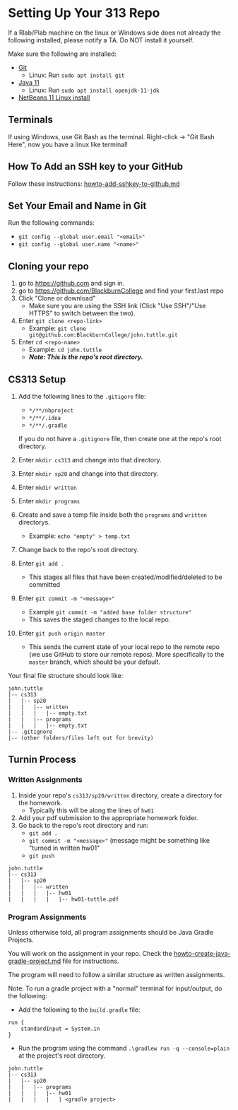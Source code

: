 # Setting Up Your 313 Repo

If a Rlab/Plab machine on the linux or Windows side does not already the following installed, please notify a TA. Do NOT
install it yourself.

Make sure the following are installed:
- [Git](https://git-scm.com/downloads)
  - Linux: Run `sudo apt install git`
- [Java 11](https://adoptopenjdk.net/?variant=openjdk11&jvmVariant=hotspot)
  - Linux: Run `sudo apt install openjdk-11-jdk`
- [NetBeans 11 Linux install](https://flathub.org/apps/details/org.apache.netbeans)

## Terminals

If using Windows, use Git Bash as the terminal. Right-click -> "Git Bash Here", now you have a
linux like terminal!

## How To Add an SSH key to your GitHub

Follow these instructions: 
[howto-add-sshkey-to-github.md](https://github.com/cordell-stocker/CS313.SP20.Student.Resources/blob/master/howto-add-sshkey-to-github.md)

## Set Your Email and Name in Git

Run the following commands:
- `git config --global user.email "<email>"`
- `git config --global user.name "<name>"`

## Cloning your repo

1. go to https://github.com and sign in.
1. go to https://github.com/BlackburnCollege and find your first.last repo
1. Click "Clone or download"
   - Make sure you are using the SSH link (Click "Use SSH"/"Use HTTPS" to switch between the two).
1. Enter `git clone <repo-link>`
   - Example: `git clone git@github.com:BlackburnCollege/john.tuttle.git`
1. Enter `cd <repo-name>`
   - Example: `cd john.tuttle`
   - ***Note: This is the repo's root directory.***

## CS313 Setup

1. Add the following lines to the `.gitigore` file:
   - `*/**/nbproject`
   - `*/**/.idea`
   - `*/**/.gradle`
   
   If you do not have a `.gitignore` file, then create one at the repo's root directory.
1. Enter `mkdir cs313` and change into that directory.
1. Enter `mkdir sp20` and change into that directory.
1. Enter `mkdir written`
1. Enter `mkdir programs`
1. Create and save a temp file inside both the `programs` and `written` directorys.
   - Example: `echo "empty" > temp.txt`
1. Change back to the repo's root directory.
1. Enter `git add .`
   - This stages all files that have been created/modified/deleted to be committed
1. Enter `git commit -m "<message>"`
   - Example `git commit -m "added base folder structure"`
   - This saves the staged changes to the local repo.
1. Enter `git push origin master`
   - This sends the current state of your local repo to the remote repo (we use GitHub to store 
   our remote repos). More specifically to the `master` branch, which should be your default.

Your final file structure should look like:

```
john.tuttle
|-- cs313
|   |-- sp20
|   |   |-- written
|   |   |   |-- empty.txt
|   |   |-- programs
|   |   |   |-- empty.txt
|-- .gitignore
|-- (other folders/files left out for brevity)
```

## Turnin Process

### Written Assignments

1. Inside your repo's `cs313/sp20/written` directory, create a directory for the homework.
   - Typically this will be along the lines of `hw01`
2. Add your pdf submission to the appropriate homework folder.
3. Go back to the repo's root directory and run:
   - `git add .`
   - `git commit -m "<message>"` (message might be something like "turned in written hw01"
   - `git push`

```
john.tuttle
|-- cs313
|   |-- sp20
|   |   |-- written
|   |   |   |-- hw01
|   |   |   |   |-- hw01-tuttle.pdf
```

### Program Assignments

Unless otherwise told, all program assignments should be Java Gradle Projects.

You will work on the assignment in your repo. Check the [howto-create-java-gradle-project.md](https://github.com/cordell-stocker/CS313.SP20.Student.Resources/blob/master/howto-create-java-gradle-project.md) file
for instructions.

The program will need to follow a similar structure as written assignments.

Note: To run a gradle project with a "normal" terminal for input/output, do the following:
- Add the following to the `build.gradle` file:
```
run {
    standardInput = System.in
}
```
- Run the program using the command `.\gradlew run -q --console=plain` at the project's root directory.

```
john.tuttle
|-- cs313
|   |-- sp20
|   |   |-- programs
|   |   |   |-- hw01
|   |   |   |   | <gradle project>
```
